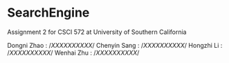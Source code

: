 SearchEngine
============

Assignment 2 for CSCI 572 at University of Southern California

Dongni Zhao : /*XXXXXXXXXX*/
Chenyin Sang : /*XXXXXXXXXX*/
Hongzhi Li : /*XXXXXXXXXX*/
Wenhai Zhu : /*XXXXXXXXXX*/